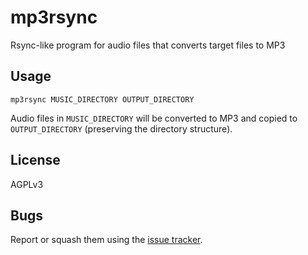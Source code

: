 # mp3rsync
Rsync-like program for audio files that converts target files to MP3 

## Usage
`mp3rsync MUSIC_DIRECTORY OUTPUT_DIRECTORY`

Audio files in `MUSIC_DIRECTORY` will be converted to MP3 and copied to `OUTPUT_DIRECTORY` (preserving the directory structure).

## License
AGPLv3

## Bugs
Report or squash them using the [issue tracker](https://github.com/lcorbasson/mp3rsync/issues).

